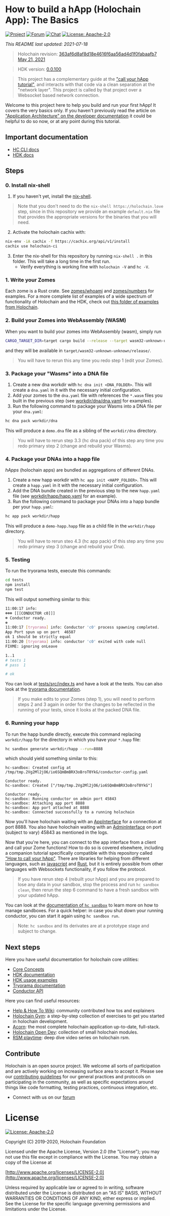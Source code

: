 # How to build a hApp (Holochain App): The Basics

[![Project](https://img.shields.io/badge/project-holochain-blue.svg?style=flat-square)](http://holochain.org/)
[![Forum](https://img.shields.io/badge/chat-forum%2eholochain%2enet-blue.svg?style=flat-square)](https://forum.holochain.org)
[![Chat](https://img.shields.io/badge/chat-chat%2eholochain%2enet-blue.svg?style=flat-square)](https://chat.holochain.org)
[![License: Apache-2.0](https://img.shields.io/badge/License-Apache%202.0-blue.svg)](https://www.apache.org/licenses/LICENSE-2.0)

_This README last updated: 2021-07-18_

> Holochain revision: [363af6d8af8d18e4616f6aa56ad4d1f0fabaafb7 May 21, 2021](https://github.com/holochain/holochain/commits/363af6d8af8d18e4616f6aa56ad4d1f0fabaafb7)

> HDK version: [0.0.100](https://docs.rs/hdk/0.0.100/hdk/)

> This project has a complementary guide at the ["call your hApp tutorial"](https://github.com/holochain/happ-client-call-tutorial), and interacts with that code via a clean separation at the "network layer". This project is called by that project over a Websocket based network connection.

Welcome to this project here to help you build and run your first hApp! It covers the very basics only. If you haven't previously read the article on ["Application Architecture" on the developer documentation](https://developer.holochain.org/concepts/2_application_architecture/) it could be helpful to do so now, or at any point during this tutorial.

## Important documentation

- [HC CLI docs](https://github.com/holochain/holochain/blob/363af6d8af8d18e4616f6aa56ad4d1f0fabaafb7/crates/hc/README.md)
- [HDK docs](https://docs.rs/hdk/0.0.100/hdk/)

## Steps

### 0. Install nix-shell

1. If you haven't yet, install the [nix-shell](https://developer.holochain.org/docs/install/#install-the-nix-package-manager).

> Note that you don't need to do the `nix-shell https://holochain.love` step, since in this repository we provide an example `default.nix` file that provides the appropriate versions for the binaries that you will need.

2. Activate the holochain cachix with:

```bash
nix-env -iA cachix -f https://cachix.org/api/v1/install
cachix use holochain-ci
```

3. Enter the nix-shell for this repository by running `nix-shell .` in this folder. This will take a long time in the first run.
   - Verify everything is working fine with `holochain -V` and `hc -V`.

### 1. Write your Zomes

Each zome is a Rust crate. See [zomes/whoami](zomes/whoami) and [zomes/numbers](zomes/numbers) for examples. For a more complete list of examples of a wide spectrum of functionality of Holochain and the HDK, check out [this folder of examples from Holochain](https://github.com/holochain/holochain/tree/hdk-v0.0.100/crates/test_utils/wasm/wasm_workspace).

### 2. Build your Zomes into WebAssembly (WASM)

When you want to build your zomes into WebAssembly (wasm), simply run

```bash
CARGO_TARGET_DIR=target cargo build --release --target wasm32-unknown-unknown
```

and they will be available in `target/wasm32-unknown-unknown/release/`.

> You will have to rerun this any time you redo step 1 (edit your Zomes).

### 3. Package your "Wasms" into a DNA file

   1. Create a new dna workdir with `hc dna init <DNA_FOLDER>`. This will create a `dna.yaml` in it with the necessary initial configuration.
   2. Add your zomes to the `dna.yaml` file with references the `*.wasm` files you built in the previous step (see [workdir/dna/dna.yaml](workdir/dna/dna.yaml) for examples).
   3. Run the following command to package your Wasms into a DNA file per your `dna.yaml`:
```bash
hc dna pack workdir/dna
```

This will produce a `demo.dna` file as a sibling of the `workdir/dna` directory.
> You will have to rerun step 3.3 (hc dna pack) of this step any time you redo primary step 2 (change and rebuild your Wasms).

### 4. Package your DNAs into a happ file

_hApps_ (holochain apps) are bundled as aggregations of different DNAs.

1. Create a new happ workdir with `hc app init <HAPP_FOLDER>`. This will create a `happ.yaml` in it with the necessary initial configuration.
2. Add the DNA bundle created in the previous step to the new `happ.yaml` file (see [workdir/happ/happ.yaml](workdir/happ/happ.yaml) for an example).
3. Run the following command to package your DNAs into a happ bundle per your `happ.yaml`:
```bash
hc app pack workdir/happ
```

This will produce a `demo-happ.happ` file as a child file in the `workdir/happ` directory.
> You will have to rerun steo 4.3 (hc app pack) of this step any time you redo primary step 3 (change and rebuild your Dna).

### 5. Testing

To run the tryorama tests, execute this commands:

```bash
cd tests
npm install
npm test
```

This will output something similar to this:

```bash
11:00:17 info:
☸☸☸ [[[CONDUCTOR c0]]]
☸ Conductor ready.
☸
11:00:17 [tryorama] info: Conductor 'c0' process spawning completed.
App Port spun up on port  46587
ok 1 should be strictly equal
11:00:20 [tryorama] info: conductor 'c0' exited with code null
FIXME: ignoring onLeave

1..1
# tests 1
# pass  1

# ok
```

You can look at [tests/src/index.ts](tests/src/index.ts) and have a look at the tests. You can also look at the [tryorama documentation](https://github.com/holochain/tryorama).

> If you make edits to your Zomes (step 1), you will need to perform steps 2 and 3 again in order for the changes to be reflected in the running of your tests, since it looks at the packed DNA file.

### 6. Running your happ

To run the happ bundle directly, execute this command replacing `workdir/happ` for the directory in which you have your `*.happ` file:

```bash
hc sandbox generate workdir/happ --run=8888
```

which should yield something similar to this:

```
hc-sandbox: Created config at /tmp/tmp.2Vg2Ml2jO6/io6SQmBmBRX3oBroT0YkG/conductor-config.yaml

Conductor ready.
hc-sandbox: Created ["/tmp/tmp.2Vg2Ml2jO6/io6SQmBmBRX3oBroT0YkG"]

Conductor ready.
hc-sandbox: Running conductor on admin port 45843
hc-sandbox: Attaching app port 8888
hc-sandbox: App port attached at 8888
hc-sandbox: Connected successfully to a running holochain
```

Now you'll have holochain waiting with an [AppInterface](https://github.com/holochain/holochain/blob/363af6d8af8d18e4616f6aa56ad4d1f0fabaafb7/crates/holochain_conductor_api/src/app_interface.rs#L5-L130) for a connection at port 8888. You also have holochain waiting with an [AdminInterface](https://github.com/holochain/holochain/blob/363af6d8af8d18e4616f6aa56ad4d1f0fabaafb7/crates/holochain_conductor_api/src/admin_interface.rs#L8-L386) on port (subject to vary) 45843 as mentioned in the logs.

Now that you're here, you can connect to the app interface from a client and call your Zome functions! How to do so is covered elsewhere, including a companion tutorial specifically compatible with this repository called ["How to call your hApp"](https://github.com/holochain/happ-client-call-tutorial). There are libraries for helping from different languages, such as [javascript](https://github.com/holochain/holochain-conductor-api) and [Rust](https://github.com/holochain/conductor-client-rust), but it is entirely possible from other languages with Websockets functionality, if you follow the protocol.

> If you have rerun step 4 (rebuilt your hApp) and you are prepared to lose any data in your sandbox, stop the process and run `hc sandbox clean`, then rerun the step 6 command to have a fresh sandbox with your updated hApp.

You can look at the [documentation of `hc sandbox`](https://github.com/holochain/holochain/blob/363af6d8af8d18e4616f6aa56ad4d1f0fabaafb7/crates/hc_sandbox/README.md) to learn more on how to manage sandboxes. For a quick helper: in case you shut down your running conductor, you can start it again using `hc sandbox run`.

> Note: `hc sandbox` and its derivates are at a prototype stage and subject to change.

## Next steps

Here you have useful documentation for holochain core utilities:

- [Core Concepts](https://developer.holochain.org/docs/concepts/)
- [HDK documentation](https://docs.rs/hdk/0.0.100/hdk/)
- [HDK usage examples](https://github.com/holochain/holochain/tree/hdk-v0.0.100/crates/test_utils/wasm/wasm_workspace)
- [Tryorama documentation](https://github.com/holochain/tryorama)
- [Conductor API](https://github.com/holochain/holochain-conductor-api)

Here you can find useful resources:

- [Help & How To Wiki](https://github.com/holochain-open-dev/wiki/wiki): community contributed how tos and explainers
- [Holochain Gym](https://holochain-gym.github.io/): a step-by-step collection of exercises to get you started in holochain development.
- [Acorn](https://github.com/h-be/acorn): the most complete holochain application up-to-date, full-stack.
- [Holochain Open Dev](https://github.com/holochain-open-dev): collection of small holochain modules.
- [RSM playtime](https://www.youtube.com/watch?v=u6iUg1BVzsY&list=PLOuXrtFJO6zWNK41Wgv62v5ju5CP3FbOT): deep dive video series on holochain rsm.

## Contribute

Holochain is an open source project. We welcome all sorts of participation and are actively working on increasing surface area to accept it. Please see our [contributing guidelines](/CONTRIBUTING.md) for our general practices and protocols on participating in the community, as well as specific expectations around things like code formatting, testing practices, continuous integration, etc.

- Connect with us on our [forum](https://forum.holochain.org)

# License

[![License: Apache-2.0](https://img.shields.io/badge/License-Apache%202.0-blue.svg)](https://www.apache.org/licenses/LICENSE-2.0)

Copyright (C) 2019-2020, Holochain Foundation

Licensed under the Apache License, Version 2.0 (the "License");
you may not use this file except in compliance with the License.
You may obtain a copy of the License at

[http://www.apache.org/licenses/LICENSE-2.0](http://www.apache.org/licenses/LICENSE-2.0)

Unless required by applicable law or agreed to in writing, software
distributed under the License is distributed on an "AS IS" BASIS,
WITHOUT WARRANTIES OR CONDITIONS OF ANY KIND, either express or implied.
See the License for the specific language governing permissions and
limitations under the License.
